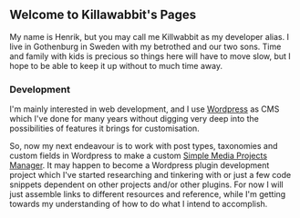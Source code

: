 ## Welcome to Killawabbit's Pages

My name is Henrik, but you may call me Killwabbit as my developer alias. I live in Gothenburg in Sweden with my betrothed and our two sons. Time and family with kids is precious so things here will have to move slow, but I hope to be able to keep it up without to much time away.

### Development
I'm mainly interested in web development, and I use [Wordpress](http://www.wordpress.org) as CMS which I've done for many years without digging very deep into the possibilities of features it brings for customisation.

So, now my next endeavour is to work with post types, taxonomies and custom fields in Wordpress to make a custom [Simple Media Projects Manager](simple-media-projects-manager.md). It may happen to become a Wordpress plugin development project which I've started researching and tinkering with or just a few code snippets dependent on other projects and/or other plugins. For now I will just assemble links to different resources and reference, while I'm getting towards my understanding of how to do what I intend to accomplish.

